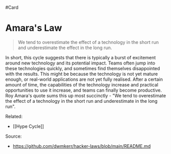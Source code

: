 #Card 

# Amara's Law

> We tend to overestimate the effect of a technology in the short run and underestimate the effect in the long run.

In short, this cycle suggests that there is typically a burst of excitement around new technology and its potential impact. Teams often jump into these technologies quickly, and sometimes find themselves disappointed with the results. This might be because the technology is not yet mature enough, or real-world applications are not yet fully realised. After a certain amount of time, the capabilities of the technology increase and practical opportunities to use it increase, and teams can finally become productive. Roy Amara's quote sums this up most succinctly - "We tend to overestimate the effect of a technology in the short run and underestimate in the long run".


Related:
- [[Hype Cycle]]

Source:
- https://github.com/dwmkerr/hacker-laws/blob/main/README.md